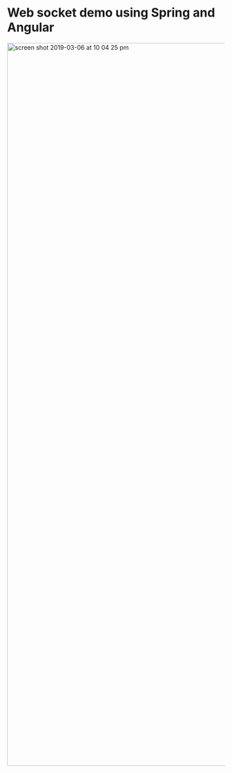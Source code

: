 # Web socket demo using Spring and Angular

<img width="1673" alt="screen shot 2019-03-06 at 10 04 25 pm" src="https://user-images.githubusercontent.com/23295769/53897318-e7ff9880-405b-11e9-8f2b-c4811632fc28.png">
